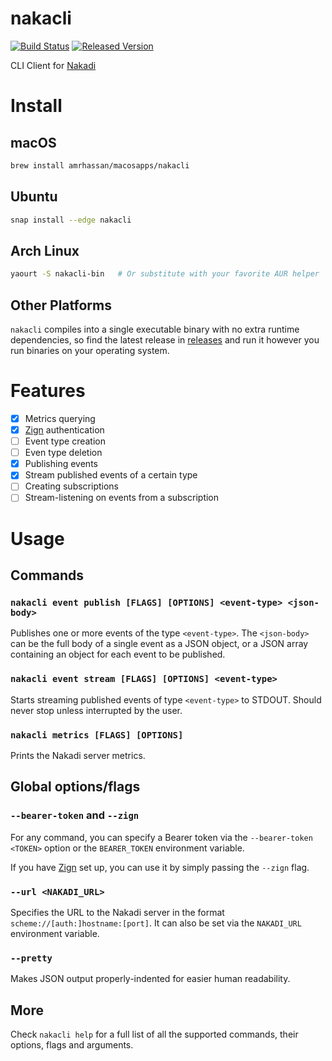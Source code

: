 # nakacli #
[![Build Status](https://travis-ci.org/amrhassan/nakacli.svg?branch=master)](https://travis-ci.org/amrhassan/nakacli)
[![Released Version](https://img.shields.io/crates/v/nakacli.svg)](https://crates.io/crates/nakacli)

CLI Client for [Nakadi](https://zalando.github.io/nakadi/)

# Install #
## macOS ##
```bash
brew install amrhassan/macosapps/nakacli
```
## Ubuntu ##
```bash
snap install --edge nakacli
```
## Arch Linux ##
```bash
yaourt -S nakacli-bin   # Or substitute with your favorite AUR helper
```

## Other Platforms ##
`nakacli` compiles into a single executable binary with no extra runtime dependencies, so find the latest release in [releases](https://github.com/amrhassan/nakacli/releases) and run it however you run binaries on your operating system.

# Features #
- [x] Metrics querying
- [x] [Zign](https://github.com/zalando-stups/zign) authentication
- [ ] Event type creation
- [ ] Even type deletion
- [x] Publishing events
- [x] Stream published events of a certain type
- [ ] Creating subscriptions
- [ ] Stream-listening on events from a subscription

# Usage #
## Commands ##
### `nakacli event publish [FLAGS] [OPTIONS] <event-type> <json-body>` ###
Publishes one or more events of the type `<event-type>`. The `<json-body>` can be the full body of a single event as a JSON object, or a JSON array containing an object for each event to be published.

### `nakacli event stream [FLAGS] [OPTIONS] <event-type>` ###
Starts streaming published events of type `<event-type>` to STDOUT. Should never stop unless interrupted by the user.

### `nakacli metrics [FLAGS] [OPTIONS]` ###
Prints the Nakadi server metrics.

## Global options/flags ##
### `--bearer-token` and `--zign` ###
For any command, you can specify a Bearer token via the `--bearer-token <TOKEN>` option or the `BEARER_TOKEN` environment variable.

If you have [Zign](https://github.com/zalando-stups/zign) set up, you can use it by simply passing the `--zign` flag.

### `--url <NAKADI_URL>` ###
Specifies the URL to the Nakadi server in the format `scheme://[auth:]hostname:[port]`. It can also be set via the `NAKADI_URL` environment variable.

### `--pretty` ###
Makes JSON output properly-indented for easier human readability.

## More ##
Check `nakacli help` for a full list of all the supported commands, their options, flags and arguments.
